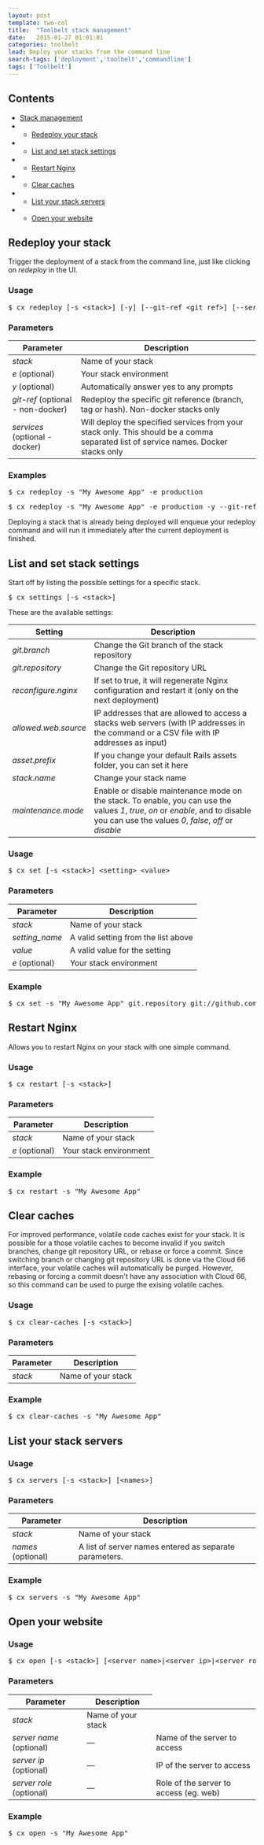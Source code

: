 ```yaml
---
layout: post
template: two-col
title:  "Toolbelt stack management"
date:   2015-01-27 01:01:01
categories: toolbelt
lead: Deploy your stacks from the command line
search-tags: ['deployment','toolbelt','commandline']
tags: ['Toolbelt']
---
```


<h2>Contents</h2>
<ul class="page-toc">
    <li><a href="#x">Stack management</a></li>
            <li>
                <ul>
                <li><a href="#redeploy">Redeploy your stack</a></li>
                </ul>
            </li>
            <li>
                <ul>
                <li><a href="#list-set">List and set stack settings</a></li>
                </ul>
            </li>
            <li>
                <ul>
                <li><a href="#restart">Restart Nginx</a></li>
                </ul>
            </li> 
            <li>
                <ul>
                <li><a href="#clear">Clear caches</a></li>
                </ul>
            </li>
            <li>
                <ul>
                <li><a href="#list">List your stack servers</a></li>
                </ul>
            </li>              
            <li>
                <ul>
                <li><a href="#open">Open your website</a></li>
                </ul>
            </li>                                                                               
</ul>

<h2 id="redeploy">Redeploy your stack</h2>

Trigger the deployment of a stack from the command line, just like clicking on <i>redeploy</i> in the UI.

<h3 id="usage-redeploy">Usage</h3>

<pre class="prettyprint">
$ cx redeploy [-s &lt;stack&gt;] [-y] [--git-ref &lt;git_ref&gt;] [--services &lt;services&gt;]
</pre>

<h3 id="params-redeploy">Parameters</h3>
<table class='table table-bordered table-striped table-small'>
    <thead>
        <tr>
            <th align="center">Parameter</th>
            <th align="center">Description</th>
        </tr>
    </thead>
    <tbody>
        <tr>
            <td><i>stack</i></td>
            <td>Name of your stack</td>
        </tr>
        <tr>
        	<td><i>e</i> (optional)</td>
        	<td>Your stack environment</td>
        </tr>
        <tr>
            <td><i>y</i> (optional)</td>
            <td>Automatically answer yes to any prompts</td>
        </tr>
        <tr>
            <td><i>git-ref</i> (optional - non-docker)</td>
            <td>Redeploy the specific git reference (branch, tag or hash). Non-docker stacks only</td>
        </tr>
        <tr>
            <td><i>services</i> (optional - docker)</td>
            <td>Will deploy the specified services from your stack only. This should be a comma separated list of service names. Docker stacks only</td>
        </tr>
    </tbody>
</table>

<h3 id="example-redeploy">Examples</h3>

<pre class="prettyprint">
$ cx redeploy -s "My Awesome App" -e production
</pre>
<pre class="prettyprint">
$ cx redeploy -s "My Awesome App" -e production -y --git-ref my_git_ref_value
</pre>

Deploying a stack that is already being deployed will enqueue your redeploy command and will run it immediately after the current deployment is finished.

<h2 id="list-set">List and set stack settings</h2>

Start off by listing the possible settings for a specific stack.

<pre class="prettyprint">
$ cx settings [-s &lt;stack&gt;]
</pre>

These are the available settings:

<table class='table table-bordered table-striped table-small'>
    <thead>
        <tr>
            <th align="center">Setting</th>
            <th align="center">Description</th>
        </tr>
    </thead>
    <tbody>
        <tr>
            <td><i>git.branch</i></td>
            <td>Change the Git branch of the stack repository</td>
        </tr>
        <tr>
            <td><i>git.repository</i></td>
            <td>Change the Git repository URL</td>
        </tr>
        <tr>
            <td><i>reconfigure.nginx</i></td>
            <td>If set to true, it will regenerate Nginx configuration and restart it (only on the next deployment)</td>
        </tr>
        <tr>
            <td><i>allowed.web.source</i></td>
            <td>IP addresses that are allowed to access a stacks web servers (with IP addresses in the command or a CSV file with IP addresses as input)</td>
        </tr>
        <tr>
            <td><i>asset.prefix</i></td>
            <td>If you change your default Rails assets folder, you can set it here</td>
        </tr>
        <tr>
            <td><i>stack.name</i></td>
            <td>Change your stack name</td>
        </tr>
        <tr>
            <td><i>maintenance.mode</i></td>
            <td>Enable or disable maintenance mode on the stack. To enable, you can use the values <i>1</i>, <i>true</i>, <i>on</i> or <i>enable</i>, and to disable you can use the values <i>0</i>, <i>false</i>, <i>off</i> or <i>disable</i></td>
        </tr>
    </tbody>
</table>



<h3 id="usage">Usage</h3>

<pre class="prettyprint">
$ cx set [-s &lt;stack&gt;] &lt;setting&gt; &lt;value&gt;
</pre>

<h3 id="parameters">Parameters</h3>

<table class='table table-bordered table-striped table-small'>
    <thead>
        <tr>
            <th align="center">Parameter</th>
            <th align="center">Description</th>
        </tr>
    </thead>
    <tbody>
        <tr>
            <td><i>stack</i></td>
            <td>Name of your stack</td>
        </tr>
        <tr>
            <td><i>setting_name</i></td>
            <td>A valid setting from the list above</td>
        </tr>
        <tr>
            <td><i>value</i></td>
            <td>A valid value for the setting</td>
        </tr>
        <tr>
            <td><i>e</i> (optional)</td>
            <td>Your stack environment</td>
        </tr>
    </tbody>
</table>

<h3 id="example">Example</h3>

<pre class="prettyprint">
$ cx set -s "My Awesome App" git.repository git://github.com/cloud66-samples/rails-mysql.git -e production
</pre>

<h2 id="restart">Restart Nginx</h2>
Allows you to restart Nginx on your stack with one simple command.

<h3 id="restart-usage">Usage</h3>

<pre class="prettyprint">
$ cx restart [-s &lt;stack&gt;]
</pre>

<h3 id="restart-params">Parameters</h3>
<table class='table table-bordered table-striped table-small'>
    <thead>
        <tr>
            <th align="center">Parameter</th>
            <th align="center">Description</th>
        </tr>
    </thead>
    <tbody>
        <tr>
            <td><i>stack</i></td>
            <td>Name of your stack</td>
        </tr>
        <tr>
            <td><i>e</i> (optional)</td>
            <td>Your stack environment</td>
        </tr>
    </tbody>
</table>

<h3 id="restart-example">Example</h3>

<pre class="prettyprint">
$ cx restart -s "My Awesome App"
</pre>

<h2 id="clear">Clear caches</h2>
For improved performance, volatile code caches exist for your stack. It is possible for a those volatile caches to become invalid if you switch branches, change git repository URL, or rebase or force a commit. Since switching branch or changing git repository URL is done via the Cloud 66 interface, your volatile caches will automatically be purged. However, rebasing or forcing a commit doesn't have any association with Cloud 66, so this command can be used to purge the exising volatile caches.

<h3 id="x-usage">Usage</h3>

<pre class="prettyprint">
$ cx clear-caches [-s &lt;stack&gt;]
</pre>

<h3 id="x-params">Parameters</h3>
<table class='table table-bordered table-striped table-small'>
    <thead>
        <tr>
            <th align="center">Parameter</th>
            <th align="center">Description</th>
        </tr>
    </thead>
    <tbody>
        <tr>
            <td><i>stack</i></td>
            <td>Name of your stack</td>
        </tr>
    </tbody>
</table>

<h3 id="x-example">Example</h3>

<pre class="prettyprint">
$ cx clear-caches -s "My Awesome App"
</pre>

<h2 id="list">List your stack servers</h2>
<h3 id="y-usage">Usage</h3>

<pre class="prettyprint">
$ cx servers [-s &lt;stack&gt;] [&lt;names&gt;]
</pre>

<h3 id="y-params">Parameters</h3>
<table class='table table-bordered table-striped table-small'>
    <thead>
        <tr>
            <th align="center">Parameter</th>
            <th align="center">Description</th>
        </tr>
    </thead>
    <tbody>
        <tr>
            <td><i>stack</i></td>
            <td>Name of your stack</td>
        </tr>
        <tr>
            <td><i>names</i> (optional)</td>
            <td>A list of server names entered as separate parameters.</td>
        </tr>
    </tbody>
</table>

<h3 id="y-example">Example</h3>

<pre class="prettyprint">
$ cx servers -s "My Awesome App"
</pre>


<h2 id="open">Open your website</h2>
<h3 id="z-usage">Usage</h3>

<pre class="prettyprint">
$ cx open [-s &lt;stack&gt;] [&lt;server name&gt;|&lt;server ip&gt;|&lt;server role&gt;]
</pre>

<h3 id="z-params">Parameters</h3>
<table class='table table-bordered table-striped table-small'>
    <thead>
        <tr>
            <th align="center">Parameter</th>
            <th align="center">Description</th>
        </tr>
    </thead>
    <tbody>
        <tr>
            <td><i>stack</i></td>
            <td>Name of your stack</td>
        </tr>
        <tr>
            <td><i>server name</i> (optional)</td>
            <td>&mdash;</td>
            <td>Name of the server to access</td>
        </tr>
        <tr>
            <td><i>server ip</i> (optional)</td>
            <td>&mdash;</td>
            <td>IP of the server to access</td>
        </tr>
        <tr>
            <td><i>server role</i> (optional)</td>
            <td>&mdash;</td>
            <td>Role of the server to access (eg. web)</td>
        </tr>
    </tbody>
</table>

<h3 id="z-example">Example</h3>

<pre class="prettyprint">
$ cx open -s "My Awesome App"
</pre>